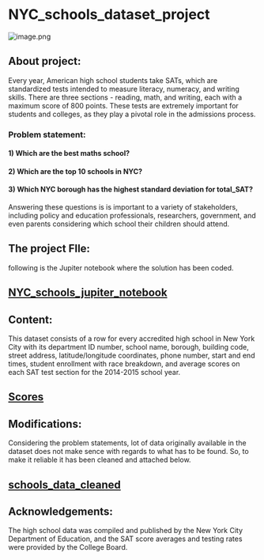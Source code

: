 # NYC_schools_dataset_project
![image.png](attachment:image.png)

## About project:
Every year, American high school students take SATs, which are standardized tests intended to measure literacy, numeracy, and writing skills. There are three sections - reading, math, and writing, each with a maximum score of 800 points. These tests are extremely important for students and colleges, as they play a pivotal role in the admissions process. 

### Problem statement:
#### 1) Which are the best maths school?
#### 2) Which are the top 10 schools in NYC?
#### 3) Which NYC borough has the highest standard deviation for total_SAT?

Answering these questions is  is important to a variety of stakeholders, including policy and education professionals, researchers, government, and even parents considering which school their children should attend.

## The project FIle:
following is the Jupiter notebook where the solution has been coded.

## [NYC_schools_jupiter_notebook](https://github.com/nikhilkhawase/NYC_school_project/blob/main/NYC_schools_jupiter_notebook%20(1).ipynb)

## Content:
This dataset consists of a row for every accredited high school in New York City with its department ID number, school name, borough, building code, street address, latitude/longitude coordinates, phone number, start and end times, student enrollment with race breakdown, and average scores on each SAT test section for the 2014-2015 school year.

## [Scores](https://github.com/nikhilkhawase/NYC_school_project/blob/main/scores.csv)

## Modifications:
Considering the problem statements, lot of data originally available in the dataset does not make sence with regards to what has to be found. So, to make it reliable it has been cleaned and attached below.

## [schools_data_cleaned](https://github.com/nikhilkhawase/NYC_school_project/blob/main/schools_data_cleaned.csv)


## Acknowledgements:
The high school data was compiled and published by the New York City Department of Education, and the SAT score averages and testing rates were provided by the College Board.
